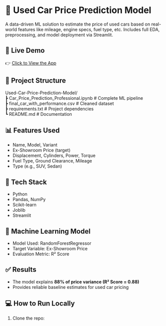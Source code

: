 # 🚗 Used Car Price Prediction Model

A data-driven ML solution to estimate the price of used cars based on real-world features like mileage, engine specs, fuel type, etc. Includes full EDA, preprocessing, and model deployment via Streamlit.

## 🚀 Live Demo  
👉 [Click to View the App](https://carwise-ai.streamlit.app/)

## 📁 Project Structure
Used-Car-Price-Prediction-Model/  
┣ Car_Price_Prediction_Professional.ipynb  # Complete ML pipeline  
┣ final_car_with_performance.csv           # Cleaned dataset  
┣ requirements.txt                         # Project dependencies  
┗ README.md                                # Documentation

## 📊 Features Used
- Name, Model, Variant
- Ex-Showroom Price (target)
- Displacement, Cylinders, Power, Torque
- Fuel Type, Ground Clearance, Mileage
- Type (e.g., SUV, Sedan)

## 🔧 Tech Stack
- Python
- Pandas, NumPy
- Scikit-learn
- Joblib
- Streamlit

## 🤖 Machine Learning Model
- Model Used: RandomForestRegressor
- Target Variable: Ex-Showroom Price
- Evaluation Metric: R² Score

## ✅ Results
- The model explains **88% of price variance (R² Score = 0.88)**
- Provides reliable baseline estimates for used car pricing

## 💻 How to Run Locally

1. Clone the repo:
